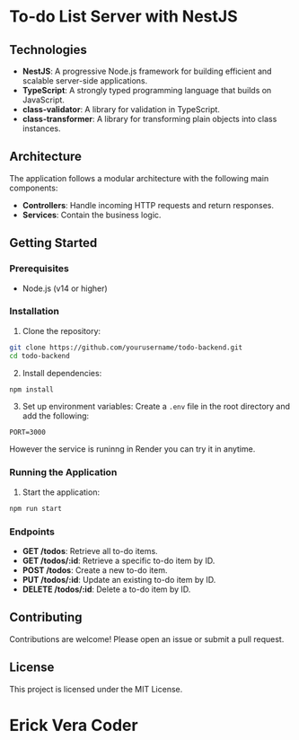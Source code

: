 # To-do List Server with NestJS

## Technologies

- **NestJS**: A progressive Node.js framework for building efficient and scalable server-side applications.
- **TypeScript**: A strongly typed programming language that builds on JavaScript.
- **class-validator**: A library for validation in TypeScript.
- **class-transformer**: A library for transforming plain objects into class instances.

## Architecture

The application follows a modular architecture with the following main components:

- **Controllers**: Handle incoming HTTP requests and return responses.
- **Services**: Contain the business logic.

## Getting Started

### Prerequisites

- Node.js (v14 or higher)

### Installation

1. Clone the repository:

```bash
git clone https://github.com/yourusername/todo-backend.git
cd todo-backend
```

2. Install dependencies:

```bash
npm install
```

3. Set up environment variables:
   Create a `.env` file in the root directory and add the following:

```env
PORT=3000
```

However the service is runinng in Render you can try it in anytime.

### Running the Application

1. Start the application:

```bash
npm run start
```

### Endpoints

- **GET /todos**: Retrieve all to-do items.
- **GET /todos/:id**: Retrieve a specific to-do item by ID.
- **POST /todos**: Create a new to-do item.
- **PUT /todos/:id**: Update an existing to-do item by ID.
- **DELETE /todos/:id**: Delete a to-do item by ID.

## Contributing

Contributions are welcome! Please open an issue or submit a pull request.

## License

This project is licensed under the MIT License.

# Erick Vera Coder

